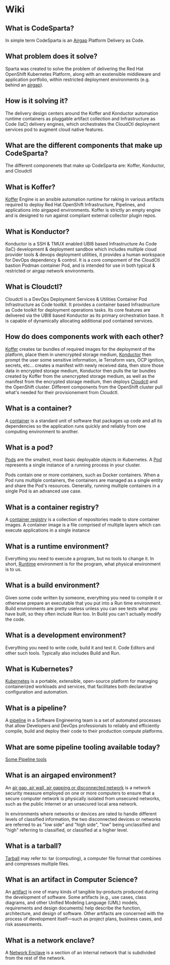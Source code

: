 # Wiki
## What is CodeSparta?

In simple term CodeSparta is an [Airgap](https://en.wikipedia.org/wiki/Air_gap_(networking)#:~:text=An%20air%20gap%2C%20air%20wall,an%20unsecured%20local%20area%20network.) Platform Delivery as Code.

## What problem does it solve?

Sparta was created to solve the problem of delivering the Red Hat OpenShift Kubernetes Platform, along with an exstensible middleware and application portfolio, within restricted deployment environments (e.g. behind an [airgap](https://en.wikipedia.org/wiki/Air_gap_(networking)#:~:text=An%20air%20gap%2C%20air%20wall,an%20unsecured%20local%20area%20network.)).

## How is it solving it?

The delivery design centers around the Koffer and Konductor automation runtime containers as pluggable artifact collection and Infrastructure as Code (IaC) delivery engines, which orchestrates the CloudCtl deployment services pod to augment cloud native features.

## What are the different components that make up CodeSparta?

The different componenets that make up CodeSparta are: Koffer, Konductor, and Cloudctl

## What is Koffer?

[Koffer](https://github.com/CodeSparta/Koffer) Engine is an ansible automation runtime for raking in various artifacts required to deploy Red Hat OpenShift Infrastructure, Pipelines, and applications into airgaped environments. Koffer is strictly an empty engine and is designed to run against compliant external collector plugin repos.

## What is Konductor?

Konductor is a SSH & TMUX enabled UBI8 based Infrastructure As Code (IaC) development & deployment sandbox which includes multiple cloud provider tools & devops deployment utilities, it provides a human workspace for DevOps dependency & control. It is a core compoment of the CloudCtl bastion Podman container Pod, and is intended for use in both typical & restricted or airgap network environments.

## What is Cloudctl?

Cloudctl is a DevOps Deployment Services & Utilities Container Pod Infrastructure as Code toolkit. It provides a container based Infrastructure as Code toolkit for deployment operations tasks. Its core features are delivered via the UBI8 based Konductor as its primary orchestration base. It is capable of dynamically allocating additional pod contained services.

## How do does components work with each other?

[Koffer](https://github.com/CodeSparta/Koffer) creates tar bundles of required images for the deployment of the platform, place them in unencrypted storage medium, [Konductor](https://github.com/CodeSparta/Konductor) then prompt the user some sensitive information, ie Terraform vars, OCP ignition, secrets, etc... creates a manifest with newly received data, then store those data in encrypted storage medium, Konductor then pulls the tar bundles created by Koffer from the unencrypted storage medium, as well as the manifest from the encrypted storage medium, then deploys [Cloudctl](https://github.com/CodeSparta/CloudCtl) and the OpenShift cluster. Different components from the OpenShift cluster pull what's needed for their provisionement from Cloudctl.

## What is a container?

A [container](https://www.docker.com/resources/what-container#:~:text=A%20container%20is%20a%20standard,one%20computing%20environment%20to%20another.&text=Available%20for%20both%20Linux%20and,same%2C%20regardless%20of%20the%20infrastructure.) is a standard unit of software that packages up code and all its dependencies so the application runs quickly and reliably from one computing environment to another. 

## What is a pod?

[Pods](https://cloud.google.com/kubernetes-engine/docs/concepts/pod) are the smallest, most basic deployable objects in Kubernetes. A [Pod](https://kubernetes.io/docs/concepts/workloads/pods/) represents a single instance of a running process in your cluster.

Pods contain one or more containers, such as Docker containers. When a Pod runs multiple containers, the containers are managed as a single entity and share the Pod's resources. Generally, running multiple containers in a single Pod is an advanced use case.

## What is a container registry?

A [container registry](https://searchcloudcomputing.techtarget.com/definition/container-registry#:~:text=A%20container%20registry%20is%20a,applications%20in%20a%20single%20instance.) is a collection of repositories made to store container images. A container image is a file comprised of multiple layers which can execute applications in a single instance

## What is a runtime environment?

Everything you need to execute a program, but no tools to change it. In short, [Runtime](https://stackoverflow.com/questions/3710130/what-is-run-time-environment) environment is for the program, what physical environment is to us.

## What is a build environment?

Given some code written by someone, everything you need to compile it or otherwise prepare an executable that you put into a Run time environment. Build environments are pretty useless unless you can see tests what you have built, so they often include Run too. In Build you can't actually modify the code.

## What is a development environment?

Everything you need to write code, build it and test it. Code Editors and other such tools. Typically also includes Build and Run.

## What is Kubernetes?
[Kubernetes](https://kubernetes.io/docs/concepts/overview/what-is-kubernetes/) is a portable, extensible, open-source platform for managing containerized workloads and services, that facilitates both declarative configuration and automation. 

## What is a pipeline?

A [pipeline](https://www.bmc.com/blogs/deployment-pipeline/) in a Software Engineering team is a set of automated processes that allow Developers and DevOps professionals to reliably and efficiently compile, build and deploy their code to their production compute platforms.
## What are some pipeline tooling available today?

[Some Pipeline tools](https://resources.whitesourcesoftware.com/blog-whitesource/devops-pipeline)

## What is an airgaped environment?

An [air gap, air wall, air gapping or disconnected network](https://en.wikipedia.org/wiki/Air_gap_(networking)#:~:text=An%20air%20gap%2C%20air%20wall,an%20unsecured%20local%20area%20network.) is a network security measure employed on one or more computers to ensure that a secure computer network is physically isolated from unsecured networks, such as the public Internet or an unsecured local area network.

In environments where networks or devices are rated to handle different levels of classified information, the two disconnected devices or networks are referred to as "low side" and "high side", "low" being unclassified and "high" referring to classified, or classified at a higher level.

## What is a tarball?

[Tarball](https://en.wikipedia.org/wiki/Tarball) may refer to: tar (computing), a computer file format that combines and compresses multiple files. 

## What is an artifact in Computer Science?

An [artifact](https://en.wikipedia.org/wiki/Artifact_(software_development)) is one of many kinds of tangible by-products produced during the development of software. Some artifacts (e.g., use cases, class diagrams, and other Unified Modeling Language (UML) models, requirements and design documents) help describe the function, architecture, and design of software. Other artifacts are concerned with the process of development itself—such as project plans, business cases, and risk assessments.

## What is a network enclave?

A [Network Enclave](https://en.wikipedia.org/wiki/Network_enclave) is a section of an internal network that is subdivided from the rest of the network.
